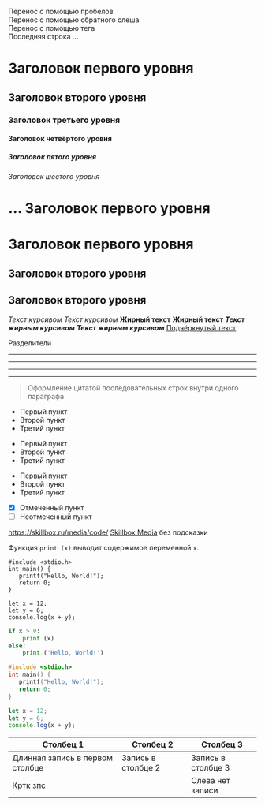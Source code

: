 Перенос с помощью пробелов  
Перенос с помощью обратного слеша\
Перенос с помощью тега <br> Последняя строка
...
# Заголовок первого уровня
## Заголовок второго уровня ##
### Заголовок третьего уровня
#### Заголовок четвёртого уровня #
##### Заголовок пятого уровня ############
###### Заголовок шестого уровня
...
Заголовок первого уровня
=
Заголовок первого уровня
=========
Заголовок второго уровня
-
Заголовок второго уровня
----------


*Текст курсивом*
_Текст курсивом_
**Жирный текст**
__Жирный текст__
***Текст жирным курсивом***
___Текст жирным курсивом___
<u>Подчёркнутый текст</u>

Разделители
***
---
___
*	*  **


> Оформление цитатой
последовательных строк
внутри одного параграфа

* Первый пункт
* Второй пункт
* Третий пункт
- Первый пункт
- Второй пункт
- Третий пункт
+ Первый пункт
+ Второй пункт
+ Третий пункт

- [x] Отмеченный пункт
- [ ] Неотмеченный пункт

<https://skillbox.ru/media/code/>
[Skillbox Media](https://skillbox.ru/media/) без подсказки


Функция `print (x)` выводит содержимое переменной ```x```.

```
#include <stdio.h>
int main() {
   printf("Hello, World!");
   return 0;
}
```

	let x = 12;
	let y = 6;
	console.log(x + y);
    
    
```python
if x > 0:
	print (x)
else:
	print ('Hello, World!')
```

```c
#include <stdio.h>
int main() {
   printf("Hello, World!");
   return 0;
}
```

```javascript
let x = 12;
let y = 6;
console.log(x + y);
```


|Столбец 1|Столбец 2|Столбец 3|
|-|--------|---|
|Длинная запись в первом столбце|Запись в столбце 2|Запись в столбце 3|
|Кртк зпс| |Слева нет записи|
